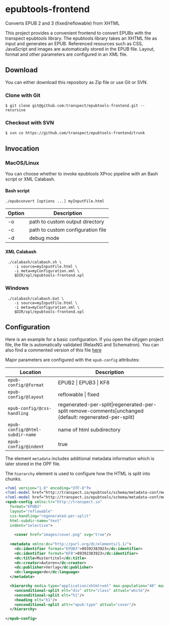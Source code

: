 # epubtools-frontend
Converts EPUB 2 and 3 (fixed/reflowable) from XHTML

This project provides a convenient frontend to convert EPUBs with the transpect epubtools library.
The epubtools library takes an XHTML file as input and generates an EPUB. Referenced resources such as CSS, 
JavaScript and images are automatically stored in the EPUB file. Layout, format and other parameters are 
configured in an XML file. 

## Download

You can either download this repository as Zip file or use Git or SVN.

### Clone with Git
```
$ git clone git@github.com:transpect/epubtools-frontend.git --recursive
```
### Checkout with SVN

```
$ svn co https://github.com/transpect/epubtools-frontend/trunk
```

## Invocation

### MacOS/Linux

You can choose whether to invoke epubtools XProc pipeline with an Bash script or XML Calabash. 

#### Bash script

```
./epubconvert [options ...] myInputFile.html
```

Option  | Description
------  | -------------
 -o     | path to custom output directory
 -c     | path to custom configuration file
 -d     | debug mode

#### XML Calabash

```
 ./calabash/calabash.sh \
    -i source=myInputFile.html \
    -i meta=myConfiguration.xml \
    $DIR/xpl/epubtools-frontend.xpl
```

### Windows

```
 ./calabash/calabash.bat \
    -i source=myInputFile.html \
    -i meta=myConfiguration.xml \
    $DIR/xpl/epubtools-frontend.xpl
```

## Configuration

Here is an example for a basic configuration. If you open the oXygen project file, the file is 
automatically validated (RelaxNG and Schematron). You can also find a commented version of this
file [here](https://github.com/transpect/epubtools/blob/13f250dd3dac3de7b72416cace4d14d56d255b1a/sample/epub-config.xml)

Major parameters are configured with the `epub-config` attributes:

Location                                          | Description
----------------------------------------------    | -------------
 `epub-config/@format`                            | EPUB2 \| EPUB3 \| KF8
 `epub-config/@layout`                            | reflowable \| fixed
 `epub-config/@css-handling`                      | regenerated-per-split\|regenerated-per-split remove-comments\|unchanged (default: regenerated-per-split)
 `epub-config/@html-subdir-name`                  | name of html subdirectory
 `epub-config/@indent`                            | true|false|selective (If indent="selective", p:store will store non-indented, and the indent before paragraphs etc)
 
 The element `metadata` includes additional metadata information which is later stored in the OPF file.
 
 The `hierarchy` element is used to configure how the HTML is split into chunks.

```xml
<?xml version="1.0" encoding="UTF-8"?>   
<?xml-model href="http://transpect.io/epubtools/schema/metadata-conf/metadata-conf.rng" schematypens="http://relaxng.org/ns/structure/1.0"?>
<?xml-model href="http://transpect.io/epubtools/schema/metadata-conf/metadata-conf.rng" schematypens="http://purl.oclc.org/dsdl/schematron"?>
<epub-config xmlns:tr="http://transpect.io" 
  format="EPUB3" 
  layout="reflowable" 
  css-handling="regenerated-per-split"
  html-subdir-name="text" 
  indent="selective">
	
	<cover href="images/cover.png" svg="true"/>
	
  <metadata xmlns:dc="http://purl.org/dc/elements/1.1/">
    <dc:identifier format="EPUB3">89392383923</dc:identifier>
    <dc:identifier format="KF8">89392383923</dc:identifier>
    <dc:title>Mustertitel</dc:title>
    <dc:creator>Autoren</dc:creator>
    <dc:publisher>Verlag</dc:publisher>
  	<dc:language>de</dc:language>
  </metadata>

  <hierarchy media-type="application/xhtml+xml" max-population="40" max-text-length="200000" generated-frontmatter-title="">
    <unconditional-split elt="div" attr="class" attval="white"/>
    <unconditional-split elt="h1"/>
    <heading elt="h1"/>
    <unconditional-split attr="epub:type" attval="cover"/>
  </hierarchy>
  
</epub-config>
```
